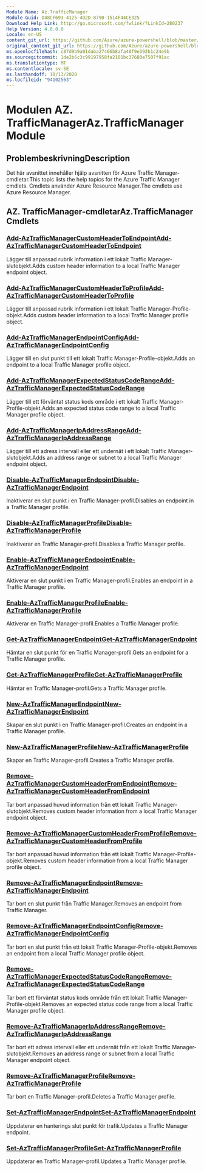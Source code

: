 ```yaml
---
Module Name: Az.TrafficManager
Module Guid: D48CF693-4125-4D2D-8790-1514F44CE325
Download Help Link: http://go.microsoft.com/fwlink/?LinkId=280237
Help Version: 4.0.0.0
Locale: en-US
content_git_url: https://github.com/Azure/azure-powershell/blob/master/src/TrafficManager/TrafficManager/help/Az.TrafficManager.md
original_content_git_url: https://github.com/Azure/azure-powershell/blob/master/src/TrafficManager/TrafficManager/help/Az.TrafficManager.md
ms.openlocfilehash: c87d9b9a01daba27406b8afa40f9e392b1c24e9b
ms.sourcegitcommit: 1de2b6c3c99197958fa2101bc37680e7507f91ac
ms.translationtype: MT
ms.contentlocale: sv-SE
ms.lasthandoff: 10/13/2020
ms.locfileid: "94102563"
---
```

# <span data-ttu-id="78d6e-101">Modulen AZ. TrafficManager</span><span class="sxs-lookup"><span data-stu-id="78d6e-101">Az.TrafficManager Module</span></span>
## <span data-ttu-id="78d6e-102">Problembeskrivning</span><span class="sxs-lookup"><span data-stu-id="78d6e-102">Description</span></span>
<span data-ttu-id="78d6e-103">Det här avsnittet innehåller hjälp avsnitten för Azure Traffic Manager-cmdletar.</span><span class="sxs-lookup"><span data-stu-id="78d6e-103">This topic lists the help topics for the Azure Traffic Manager cmdlets.</span></span> <span data-ttu-id="78d6e-104">Cmdlets använder Azure Resource Manager.</span><span class="sxs-lookup"><span data-stu-id="78d6e-104">The cmdlets use Azure Resource Manager.</span></span>

## <span data-ttu-id="78d6e-105">AZ. TrafficManager-cmdletar</span><span class="sxs-lookup"><span data-stu-id="78d6e-105">Az.TrafficManager Cmdlets</span></span>
### [<span data-ttu-id="78d6e-106">Add-AzTrafficManagerCustomHeaderToEndpoint</span><span class="sxs-lookup"><span data-stu-id="78d6e-106">Add-AzTrafficManagerCustomHeaderToEndpoint</span></span>](Add-AzTrafficManagerCustomHeaderToEndpoint.md)
<span data-ttu-id="78d6e-107">Lägger till anpassad rubrik information i ett lokalt Traffic Manager-slutobjekt.</span><span class="sxs-lookup"><span data-stu-id="78d6e-107">Adds custom header information to a local Traffic Manager endpoint object.</span></span>

### [<span data-ttu-id="78d6e-108">Add-AzTrafficManagerCustomHeaderToProfile</span><span class="sxs-lookup"><span data-stu-id="78d6e-108">Add-AzTrafficManagerCustomHeaderToProfile</span></span>](Add-AzTrafficManagerCustomHeaderToProfile.md)
<span data-ttu-id="78d6e-109">Lägger till anpassad rubrik information i ett lokalt Traffic Manager-Profile-objekt.</span><span class="sxs-lookup"><span data-stu-id="78d6e-109">Adds custom header information to a local Traffic Manager profile object.</span></span>

### [<span data-ttu-id="78d6e-110">Add-AzTrafficManagerEndpointConfig</span><span class="sxs-lookup"><span data-stu-id="78d6e-110">Add-AzTrafficManagerEndpointConfig</span></span>](Add-AzTrafficManagerEndpointConfig.md)
<span data-ttu-id="78d6e-111">Lägger till en slut punkt till ett lokalt Traffic Manager-Profile-objekt.</span><span class="sxs-lookup"><span data-stu-id="78d6e-111">Adds an endpoint to a local Traffic Manager profile object.</span></span>

### [<span data-ttu-id="78d6e-112">Add-AzTrafficManagerExpectedStatusCodeRange</span><span class="sxs-lookup"><span data-stu-id="78d6e-112">Add-AzTrafficManagerExpectedStatusCodeRange</span></span>](Add-AzTrafficManagerExpectedStatusCodeRange.md)
<span data-ttu-id="78d6e-113">Lägger till ett förväntat status kods område i ett lokalt Traffic Manager-Profile-objekt.</span><span class="sxs-lookup"><span data-stu-id="78d6e-113">Adds an expected status code range to a local Traffic Manager profile object.</span></span>

### [<span data-ttu-id="78d6e-114">Add-AzTrafficManagerIpAddressRange</span><span class="sxs-lookup"><span data-stu-id="78d6e-114">Add-AzTrafficManagerIpAddressRange</span></span>](Add-AzTrafficManagerIpAddressRange.md)
<span data-ttu-id="78d6e-115">Lägger till ett adress intervall eller ett undernät i ett lokalt Traffic Manager-slutobjekt.</span><span class="sxs-lookup"><span data-stu-id="78d6e-115">Adds an address range or subnet to a local Traffic Manager endpoint object.</span></span>

### [<span data-ttu-id="78d6e-116">Disable-AzTrafficManagerEndpoint</span><span class="sxs-lookup"><span data-stu-id="78d6e-116">Disable-AzTrafficManagerEndpoint</span></span>](Disable-AzTrafficManagerEndpoint.md)
<span data-ttu-id="78d6e-117">Inaktiverar en slut punkt i en Traffic Manager-profil.</span><span class="sxs-lookup"><span data-stu-id="78d6e-117">Disables an endpoint in a Traffic Manager profile.</span></span>

### [<span data-ttu-id="78d6e-118">Disable-AzTrafficManagerProfile</span><span class="sxs-lookup"><span data-stu-id="78d6e-118">Disable-AzTrafficManagerProfile</span></span>](Disable-AzTrafficManagerProfile.md)
<span data-ttu-id="78d6e-119">Inaktiverar en Traffic Manager-profil.</span><span class="sxs-lookup"><span data-stu-id="78d6e-119">Disables a Traffic Manager profile.</span></span>

### [<span data-ttu-id="78d6e-120">Enable-AzTrafficManagerEndpoint</span><span class="sxs-lookup"><span data-stu-id="78d6e-120">Enable-AzTrafficManagerEndpoint</span></span>](Enable-AzTrafficManagerEndpoint.md)
<span data-ttu-id="78d6e-121">Aktiverar en slut punkt i en Traffic Manager-profil.</span><span class="sxs-lookup"><span data-stu-id="78d6e-121">Enables an endpoint in a Traffic Manager profile.</span></span>

### [<span data-ttu-id="78d6e-122">Enable-AzTrafficManagerProfile</span><span class="sxs-lookup"><span data-stu-id="78d6e-122">Enable-AzTrafficManagerProfile</span></span>](Enable-AzTrafficManagerProfile.md)
<span data-ttu-id="78d6e-123">Aktiverar en Traffic Manager-profil.</span><span class="sxs-lookup"><span data-stu-id="78d6e-123">Enables a Traffic Manager profile.</span></span>

### [<span data-ttu-id="78d6e-124">Get-AzTrafficManagerEndpoint</span><span class="sxs-lookup"><span data-stu-id="78d6e-124">Get-AzTrafficManagerEndpoint</span></span>](Get-AzTrafficManagerEndpoint.md)
<span data-ttu-id="78d6e-125">Hämtar en slut punkt för en Traffic Manager-profil.</span><span class="sxs-lookup"><span data-stu-id="78d6e-125">Gets an endpoint for a Traffic Manager profile.</span></span>

### [<span data-ttu-id="78d6e-126">Get-AzTrafficManagerProfile</span><span class="sxs-lookup"><span data-stu-id="78d6e-126">Get-AzTrafficManagerProfile</span></span>](Get-AzTrafficManagerProfile.md)
<span data-ttu-id="78d6e-127">Hämtar en Traffic Manager-profil.</span><span class="sxs-lookup"><span data-stu-id="78d6e-127">Gets a Traffic Manager profile.</span></span>

### [<span data-ttu-id="78d6e-128">New-AzTrafficManagerEndpoint</span><span class="sxs-lookup"><span data-stu-id="78d6e-128">New-AzTrafficManagerEndpoint</span></span>](New-AzTrafficManagerEndpoint.md)
<span data-ttu-id="78d6e-129">Skapar en slut punkt i en Traffic Manager-profil.</span><span class="sxs-lookup"><span data-stu-id="78d6e-129">Creates an endpoint in a Traffic Manager profile.</span></span>

### [<span data-ttu-id="78d6e-130">New-AzTrafficManagerProfile</span><span class="sxs-lookup"><span data-stu-id="78d6e-130">New-AzTrafficManagerProfile</span></span>](New-AzTrafficManagerProfile.md)
<span data-ttu-id="78d6e-131">Skapar en Traffic Manager-profil.</span><span class="sxs-lookup"><span data-stu-id="78d6e-131">Creates a Traffic Manager profile.</span></span>

### [<span data-ttu-id="78d6e-132">Remove-AzTrafficManagerCustomHeaderFromEndpoint</span><span class="sxs-lookup"><span data-stu-id="78d6e-132">Remove-AzTrafficManagerCustomHeaderFromEndpoint</span></span>](Remove-AzTrafficManagerCustomHeaderFromEndpoint.md)
<span data-ttu-id="78d6e-133">Tar bort anpassad huvud information från ett lokalt Traffic Manager-slutobjekt.</span><span class="sxs-lookup"><span data-stu-id="78d6e-133">Removes custom header information from a local Traffic Manager endpoint object.</span></span>

### [<span data-ttu-id="78d6e-134">Remove-AzTrafficManagerCustomHeaderFromProfile</span><span class="sxs-lookup"><span data-stu-id="78d6e-134">Remove-AzTrafficManagerCustomHeaderFromProfile</span></span>](Remove-AzTrafficManagerCustomHeaderFromProfile.md)
<span data-ttu-id="78d6e-135">Tar bort anpassad huvud information från ett lokalt Traffic Manager-Profile-objekt.</span><span class="sxs-lookup"><span data-stu-id="78d6e-135">Removes custom header information from a local Traffic Manager profile object.</span></span>

### [<span data-ttu-id="78d6e-136">Remove-AzTrafficManagerEndpoint</span><span class="sxs-lookup"><span data-stu-id="78d6e-136">Remove-AzTrafficManagerEndpoint</span></span>](Remove-AzTrafficManagerEndpoint.md)
<span data-ttu-id="78d6e-137">Tar bort en slut punkt från Traffic Manager.</span><span class="sxs-lookup"><span data-stu-id="78d6e-137">Removes an endpoint from Traffic Manager.</span></span>

### [<span data-ttu-id="78d6e-138">Remove-AzTrafficManagerEndpointConfig</span><span class="sxs-lookup"><span data-stu-id="78d6e-138">Remove-AzTrafficManagerEndpointConfig</span></span>](Remove-AzTrafficManagerEndpointConfig.md)
<span data-ttu-id="78d6e-139">Tar bort en slut punkt från ett lokalt Traffic Manager-Profile-objekt.</span><span class="sxs-lookup"><span data-stu-id="78d6e-139">Removes an endpoint from a local Traffic Manager profile object.</span></span>

### [<span data-ttu-id="78d6e-140">Remove-AzTrafficManagerExpectedStatusCodeRange</span><span class="sxs-lookup"><span data-stu-id="78d6e-140">Remove-AzTrafficManagerExpectedStatusCodeRange</span></span>](Remove-AzTrafficManagerExpectedStatusCodeRange.md)
<span data-ttu-id="78d6e-141">Tar bort ett förväntat status kods område från ett lokalt Traffic Manager-Profile-objekt.</span><span class="sxs-lookup"><span data-stu-id="78d6e-141">Removes an expected status code range from a local Traffic Manager profile object.</span></span>

### [<span data-ttu-id="78d6e-142">Remove-AzTrafficManagerIpAddressRange</span><span class="sxs-lookup"><span data-stu-id="78d6e-142">Remove-AzTrafficManagerIpAddressRange</span></span>](Remove-AzTrafficManagerIpAddressRange.md)
<span data-ttu-id="78d6e-143">Tar bort ett adress intervall eller ett undernät från ett lokalt Traffic Manager-slutobjekt.</span><span class="sxs-lookup"><span data-stu-id="78d6e-143">Removes an address range or subnet from a local Traffic Manager endpoint object.</span></span>

### [<span data-ttu-id="78d6e-144">Remove-AzTrafficManagerProfile</span><span class="sxs-lookup"><span data-stu-id="78d6e-144">Remove-AzTrafficManagerProfile</span></span>](Remove-AzTrafficManagerProfile.md)
<span data-ttu-id="78d6e-145">Tar bort en Traffic Manager-profil.</span><span class="sxs-lookup"><span data-stu-id="78d6e-145">Deletes a Traffic Manager profile.</span></span>

### [<span data-ttu-id="78d6e-146">Set-AzTrafficManagerEndpoint</span><span class="sxs-lookup"><span data-stu-id="78d6e-146">Set-AzTrafficManagerEndpoint</span></span>](Set-AzTrafficManagerEndpoint.md)
<span data-ttu-id="78d6e-147">Uppdaterar en hanterings slut punkt för trafik.</span><span class="sxs-lookup"><span data-stu-id="78d6e-147">Updates a Traffic Manager endpoint.</span></span>

### [<span data-ttu-id="78d6e-148">Set-AzTrafficManagerProfile</span><span class="sxs-lookup"><span data-stu-id="78d6e-148">Set-AzTrafficManagerProfile</span></span>](Set-AzTrafficManagerProfile.md)
<span data-ttu-id="78d6e-149">Uppdaterar en Traffic Manager-profil.</span><span class="sxs-lookup"><span data-stu-id="78d6e-149">Updates a Traffic Manager profile.</span></span>

